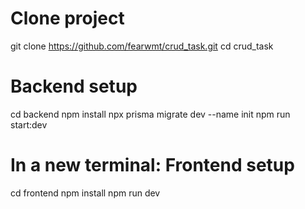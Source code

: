# Clone project
git clone https://github.com/fearwmt/crud_task.git
cd crud_task

# Backend setup
cd backend
npm install
npx prisma migrate dev --name init
npm run start:dev

# In a new terminal: Frontend setup
cd frontend
npm install
npm run dev
